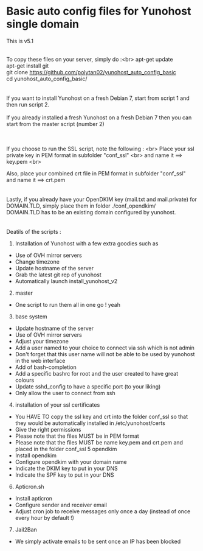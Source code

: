 # Basic auto config files for Yunohost single domain


This is v5.1<br>
<br>


To copy these files on your server, simply do :<br\>
apt-get update<br>
apt-get install git<br>
git clone https://github.com/polytan02/yunohost_auto_config_basic <br>
cd yunohost_auto_config_basic/<br>
<br>
<br>
If you want to install Yunohost on a fresh Debian 7, start from script 1 and then run script 2.
<br><br>
If you already installed a fresh Yunohost on a fresh Debian 7 then you can start from the master script (number 2)<br>
<br><br>

If you choose to run the SSL script, note the following : <br\>
Place your ssl private key in PEM format in subfolder "conf_ssl"  <br\>
and name it ==> key.pem <br\>

Also, place your combined crt file in PEM format in subfolder "conf_ssl"  <br>
and name it ==> crt.pem <br>
<br>
<br>
Lastly, if you already have your OpenDKIM key (mail.txt and mail.private) for DOMAIN.TLD, simply place them in folder ./conf_opendkim/ <br>
DOMAIN.TLD has to be an existing domain configured by yunohost.<br>
<br>
<br>
Deatils of the scripts :
<br>
1. Installation of Yunohost with a few extra goodies such as
- Use of OVH mirror servers
- Change timezone
- Update hostname of the server
- Grab the latest git rep of yunohost
- Automatically launch install_yunohost_v2
2. master
- One script to run them all in one go ! yeah
3. base system
- Update hostname of the server
- Use of OVH mirror servers
- Adjust your timezone
- Add a user named to your choice to connect via ssh which is not admin
- Don't forget that this user name will not be able to be used by yunohost in the web interface
- Add of bash-completion
- Add a specific bashrc for root and the user created to have great colours
- Update sshd_config to have a specific port (to your liking)
- Only allow the user to connect from ssh
4. installation of your ssl certificates
- You HAVE TO copy the ssl key and crt into the folder conf_ssl so that they would be automatically installed in /etc/yunohost/certs
- Give the right permissions
- Please note that the files MUST be in PEM format
- Please note that the files MUST be name key.pem and crt.pem and placed in the folder conf_ssl
5 opendkim
- Install opendkim
- Configure opendkim with your domain name
- Indicate the DKIM key to put in your DNS
- Indicate the SPF key to put in your DNS
6. Apticron.sh
- Install apticron
- Configure sender and receiver email
- Adjust cron job to receive messages only once a day (instead of once every hour by default !)
7. Jail2Ban
- We simply activate emails to be sent once an IP has been blocked
